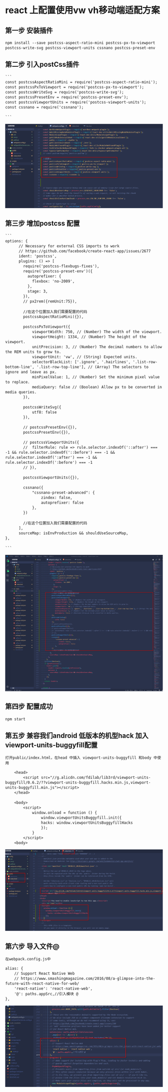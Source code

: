 # react 上配置使用vw vh移动端适配方案

## 第一步 安装插件

    npm install --save postcss-aspect-ratio-mini postcss-px-to-viewport postcss-write-svg postcss-viewport-units cssnano postcss-preset-env

## 第二步 引入postCss插件

    ```
    const postcssAspectRatioMini = require('postcss-aspect-ratio-mini');
    const postcssPxToViewport = require('postcss-px-to-viewport');
    const postcssWriteSvg = require('postcss-write-svg');
    const postcssPresetEnv = require('postcss-preset-env');
    const postcssViewportUnits = require('postcss-viewport-units');
    const cssnano = require('cssnano');

    ```

![Brief](../images/10.png)

## 第三步 增加postcss 配置

    ```
    options: {
          // Necessary for external CSS imports to work
          // https://github.com/facebook/create-react-app/issues/2677
          ident: 'postcss',
          plugins: () => [
            require('postcss-flexbugs-fixes'),
            require('postcss-preset-env')({
              autoprefixer: {
                flexbox: 'no-2009',
              },
              stage: 3,
            }),
            // px2rem({remUnit:75}),

            //在这个位置加入我们需要配置的代码
            postcssAspectRatioMini({}),

            postcssPxToViewport({
                viewportWidth: 750, // (Number) The width of the viewport.
                viewportHeight: 1334, // (Number) The height of the viewport.
                unitPrecision: 3, // (Number) The decimal numbers to allow the REM units to grow to.
                viewportUnit: 'vw', // (String) Expected units.
                selectorBlackList: ['.ignore', '.hairlines', '.list-row-bottom-line', '.list-row-top-line'], // (Array) The selectors to ignore and leave as px.
                minPixelValue: 1, // (Number) Set the minimum pixel value to replace.
                mediaQuery: false // (Boolean) Allow px to be converted in media queries.
            }),

            postcssWriteSvg({
                utf8: false
            }),

            // postcssPresetEnv({}),
            postcssPresetEnv({}),

            // postcssViewportUnits({
            //  filterRule: rule => rule.selector.indexOf('::after') === -1 && rule.selector.indexOf('::before') === -1 && rule.selector.indexOf(':after') === -1 && rule.selector.indexOf(':before') === -1
            // }),

            postcssViewportUnits({}),

            cssnano({
                "cssnano-preset-advanced": {
                    zindex: false,
                    autoprefixer: false
                },
            })

            //在这个位置加入我们需要配置的代码
          ],
          sourceMap: isEnvProduction && shouldUseSourceMap,
    },
    
    ```
![Brief](../images/11.png)

## 第四步 配置成功

    npm start

## 第五步 兼容我们android 低版本的机型hack 加入viewport-units-buggyfill配置

    打开public/index.html，在head 中插入 viewport-units-buggyfill 和body 中使用

```
    <head>
        <script src="//g.alicdn.com/fdilab/lib3rd/viewport-units-buggyfill/0.6.2/??viewport-units-buggyfill.hacks.min.js,viewport-units-buggyfill.min.js"></script>
    </head>

    <body>
        <script>
            window.onload = function () {
                window.viewportUnitsBuggyfill.init({
                hacks: window.viewportUnitsBuggyfillHacks
                });
            }
        </script>
    <body>

```

![Brief](../images/12.png)


## 第六步 导入文件@
    在webpack.config.js中
    
```
alias: {
    // Support React Native Web
    // https://www.smashingmagazine.com/2016/08/a-glimpse-into-the-future-with-react-native-for-web/
    'react-native': 'react-native-web',
    '@': paths.appSrc,//引入模块 @
},

```

![Brief](../images/13.png)
